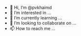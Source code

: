 - 👋 Hi, I’m @pvkhaimd
- 👀 I’m interested in ...
- 🌱 I’m currently learning ...
- 💞️ I’m looking to collaborate on ...
- 📫 How to reach me ...

<!---
pvkhaimd/pvkhaimd is a ✨ special ✨ repository because its `README.md` (this file) appears on your GitHub profile.
You can click the Preview link to take a look at your changes.
--->
